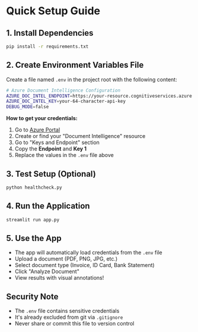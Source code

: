 # Quick Setup Guide

## 1. Install Dependencies
```bash
pip install -r requirements.txt
```

## 2. Create Environment Variables File

Create a file named `.env` in the project root with the following content:

```bash
# Azure Document Intelligence Configuration
AZURE_DOC_INTEL_ENDPOINT=https://your-resource.cognitiveservices.azure.com/
AZURE_DOC_INTEL_KEY=your-64-character-api-key
DEBUG_MODE=false
```

**How to get your credentials:**
1. Go to [Azure Portal](https://portal.azure.com)
2. Create or find your "Document Intelligence" resource
3. Go to "Keys and Endpoint" section
4. Copy the **Endpoint** and **Key 1**
5. Replace the values in the `.env` file above

## 3. Test Setup (Optional)
```bash
python healthcheck.py
```

## 4. Run the Application
```bash
streamlit run app.py
```

## 5. Use the App
- The app will automatically load credentials from the `.env` file
- Upload a document (PDF, PNG, JPG, etc.)
- Select document type (Invoice, ID Card, Bank Statement)
- Click "Analyze Document"
- View results with visual annotations!

## Security Note
- The `.env` file contains sensitive credentials
- It's already excluded from git via `.gitignore`
- Never share or commit this file to version control 